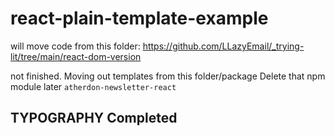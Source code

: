 # react-plain-template-example


will move code from this folder: https://github.com/LLazyEmail/_trying-lit/tree/main/react-dom-version

not finished.
Moving out templates from this folder/package
Delete that npm module later `atherdon-newsletter-react`


## TYPOGRAPHY Completed

